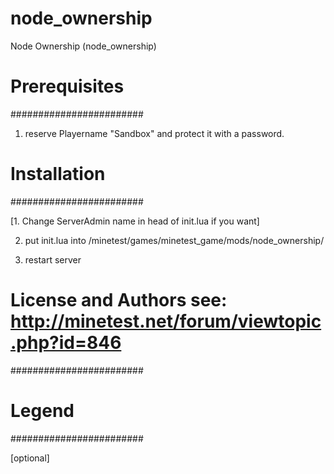 node_ownership
==============

Node Ownership (node_ownership)




# Prerequisites
########################

1. reserve Playername "Sandbox" and protect it with a password.



# Installation
########################

[1. Change ServerAdmin name in head of init.lua if you want]

2. put init.lua into /minetest/games/minetest_game/mods/node_ownership/

3. restart server




# License and Authors see: http://minetest.net/forum/viewtopic.php?id=846
########################




# Legend
########################

[optional]
